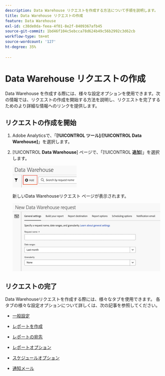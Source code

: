 ```yaml
---
description: Data Warehouse リクエストを作成する方法について手順を説明します。
title: Data Warehouse リクエストの作成
feature: Data Warehouse
exl-id: c38de0da-feea-4f01-8e2f-8409367afb45
source-git-commit: 1bd46f104c5ebcca78d624b49c56b2992c3d62cb
workflow-type: tm+mt
source-wordcount: '127'
ht-degree: 35%

---
```


# Data Warehouse リクエストの作成

Data Warehouse を作成する際には、様々な設定オプションを使用できます。次の情報では、リクエストの作成を開始する方法を説明し、リクエストを完了するためのより詳細な情報へのリンクを提供します。

## リクエストの作成を開始

1. Adobe Analyticsで、「**[!UICONTROL ツール]**/**[!UICONTROL Data Warehouse]**」を選択します。

1. [!UICONTROL **Data Warehouse**] ページで、「[!UICONTROL **追加**]」を選択します。

   ![ リクエストを追加するボタン ](assets/dw-add-request.png)

   新しいData Warehouseリクエスト ページが表示されます。

   ![ 「一般設定」タブ ](assets/dw-general-settings.png)

## リクエストの完了

Data Warehouseリクエストを作成する際には、様々なタブを使用できます。 各タブの様々な設定オプションについて詳しくは、次の記事を参照してください。

* [一般設定](/help/export/data-warehouse/create-request/dw-general-settings.md)

* [レポートを作成](/help/export/data-warehouse/create-request/dw-request-build-report.md)

* [レポートの宛先](/help/export/data-warehouse/create-request/dw-request-report-destinations.md)

* [レポートオプション](/help/export/data-warehouse/create-request/dw-request-report-options.md)

* [スケジュールオプション](/help/export/data-warehouse/create-request/dw-request-scheduling.md)

* [通知メール](/help/export/data-warehouse/create-request/dw-request-email.md)
